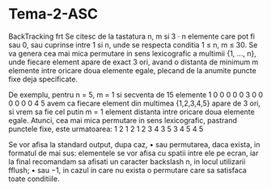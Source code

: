 # Tema-2-ASC
BackTracking frt
 Se citesc de la tastatura n, m si 3 · n elemente care pot fi sau 0, sau cuprinse intre 1 si n, unde se respecta conditia 1 ≤ n, m ≤ 30. 
 Se va genera cea mai mica permutare in sens lexicografic a multimii {1, ..., n}, unde fiecare element apare de exact 3 ori, avand o distanta de minimum m elemente 
 intre oricare doua elemente egale, plecand de la anumite puncte fixe deja specificate.
 
 
De exemplu, pentru n = 5, m = 1 si secventa de 15 elemente 1 0 0 0 0 0 3 0 0 0 0 0 0 4 5
avem ca fiecare element din multimea {1,2,3,4,5} apare de 3 ori, si vrem sa fie cel putin m = 1 element distanta intre oricare doua elemente egale. 
Atunci, cea mai mica permutare in sens lexicografic, pastrand punctele fixe, este urmatoarea:
                          1 2 1 2 1 2 3 4 3 5 3 4 5 4 5 

Se vor afisa la standard output, dupa caz,
• sau permutarea, daca exista, in formatul de mai sus: elementele se vor afisa cu spatii intre ele pe ecran, iar la final recomandam sa afisati 
un caracter backslash n, in locul utilizarii fflush;
• sau −1, in cazul in care nu exista o permutare care sa satisfaca toate conditiile.

